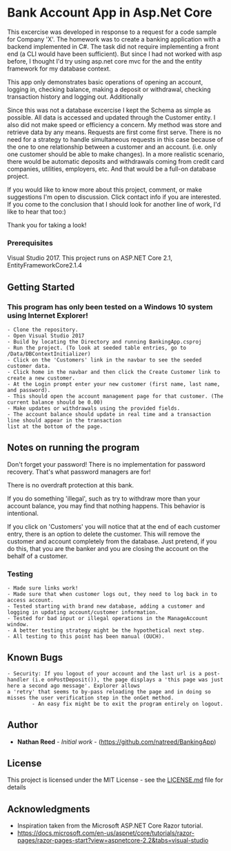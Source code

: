 # Bank Account App in Asp.Net Core

This excercise was developed in response to a request for a code sample for Company 'X'. 
The homework was to create a banking application with a backend implemented in C#.
The task did not require implementing a front end (a CLI would have been sufficient). 
But since I had not worked with asp before, I thought I'd try using asp.net core mvc for the and the entity framework for my database context.  

This app only demonstrates basic operations of opening an account, logging in, checking balance, making a deposit or withdrawal, checking transaction
history and logging out. Additionally

Since this was not a database excercise I kept the Schema as simple as possible. All data is accessed and updated through the Customer entity. I 
also did not make speed or efficiency a concern. My method was store and retrieve data by any means. Requests are first come first serve. There is
no need for a strategy to handle simultaneous requests in this case because of the one to one relationship between a customer and an account.
(i.e. only one customer should be able to make changes). In a more realistic scenario, there would be automatic deposits and withdrawals coming
from credit card companies, utilities, employers, etc. And that would be a full-on database project.

If you would like to know more about this project, comment, or make suggestions I'm open to discussion. Click contact info if you are interested.
If you come to the conclusion that I should look for another line of work, I'd like to hear that too:)

Thank you for taking a look!

### Prerequisites

Visual Studio 2017.
This project runs on ASP.NET Core 2.1, EntityFrameworkCore2.1.4

## Getting Started
### This program has only been tested on a Windows 10 system using Internet Explorer!
```
- Clone the repository.
- Open Visual Studio 2017
- Build by locating the Directory and running BankingApp.csproj
- Run the project. (To look at seeded table entries, go to /Data/DBContextInitializer)
- Click on the 'Customers' link in the navbar to see the seeded customer data.
- Click home in the navbar and then click the Create Customer link to create a new customer.
- At the Login prompt enter your new customer (first name, last name, and password).
- This should open the account management page for that customer. (The current balance should be 0.00)
- Make updates or withdrawals using the provided fields.
- The account balance should update in real time and a transaction line should appear in the transaction
list at the bottom of the page.
```

## Notes on running the program

Don't forget your password! There is no implementation for password recovery. That's what password 
managers are for!

There is no overdraft protection at this bank.

If you do something 'illegal', such as try to withdraw more 
than your account balance, you may find that nothing happens. This behavior is intentional. 

If you click on 'Customers' you will notice that at the end of each customer entry, there is an 
option to delete the customer. This will remove the customer and account completely from the database.
Just pretend, if you do this, that you are the banker and you are closing the account on the behalf of a 
customer.

### Testing

```
- Made sure links work!
- Made sure that when customer logs out, they need to log back in to access account.
- Tested starting with brand new database, adding a customer and logging in updating account/customer information.
- Tested for bad input or illegal operations in the ManageAccount window.
- A better testing strategy might be the hypothetical next step.
- All testing to this point has been manual (OUCH).
```

## Known Bugs
```
- Security: If you logout of your account and the last url is a post-handler (i.e onPostDeposit()), the page displays a 'this page was just here a second ago message'. Explorer allows 
a 'retry' that seems to by-pass reloading the page and in doing so misses the user verification step in the onGet method.
		- An easy fix might be to exit the program entirely on logout.
```
## Author

* **Nathan Reed** - *Initial work* - (https://github.com/natreed/BankingApp)

## License

This project is licensed under the MIT License - see the [LICENSE.md](LICENSE.md) file for details

## Acknowledgments

* Inspiration taken from the Microsoft ASP.NET Core Razor tutorial. 
* https://docs.microsoft.com/en-us/aspnet/core/tutorials/razor-pages/razor-pages-start?view=aspnetcore-2.2&tabs=visual-studio

